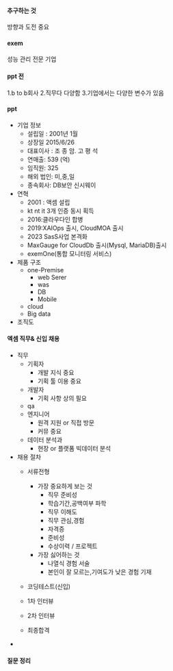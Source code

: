 #### 추구하는 것
방향과 도전 중요

#### exem
성능 관리 전문 기업

#### ppt 전
1.b to b회사
2.직무다 다양함
3.기업에서는 다양한 변수가 있음

#### ppt
- 기업 정보
	- 설립일 : 2001년 1월
	- 상장일 2015/6/26
	- 대표이사 : 조 종 암. 고 평 석
	- 연매출: 539 (억)
	- 임직원: 325
	- 해외 법인: 미,중,일
	- 종속회사: DB보안 신시웨이
- 연혁
	- 2001 : 액셈 설립
	- kt nt it 3개 인증 동시 획득
	- 2016:클라우다인 합병
	- 2019:XAIOps 출시, CloudMOA 출시
	- 2023 SasS사업 본격화
	- MaxGauge for CloudDb 출시(Mysql, MariaDB)출시
	- exemOne(통합 모니터링 서비스)
- 제품 구조
	- one-Premise
		- web Serer
		- was
		- DB
		- Mobile
	- cloud
	- Big data
- 조직도

#### 엑셈 직무& 신입 채용
- 직무
	 - 기획자
		- 개발 지식 중요
		- 기획 툴 이용 중요
	- 개발자
		- 기획 사항 상의 필요
	- qa
	- 엔지니어
		- 원격 지원 or 직접 방문
		- 커뮤 중요
	- 데이터 분석과
		- 현장 or 플랫폼 빅데이터 분석
- 채용 절차
	- 서류전형
		- 가장 중요하게 보는 것
			- 직무 준비성
			- 학습기간,공백여부 파학
			- 직무 이해도
			- 직무 관심,경험
			- 자격증
			- 준비성
			- 수상이력 / 프로젝트
		- 가장 싫어하는 것
			- 나열식 경험 서술
			- 본인이 잘 모르는,기여도가 낮은 경험 기재
	
	- 코딩테스트(신입)
	- 1차 인터뷰
	- 2차 인터뷰
	- 최종합격
- 
#### 질문 정리
